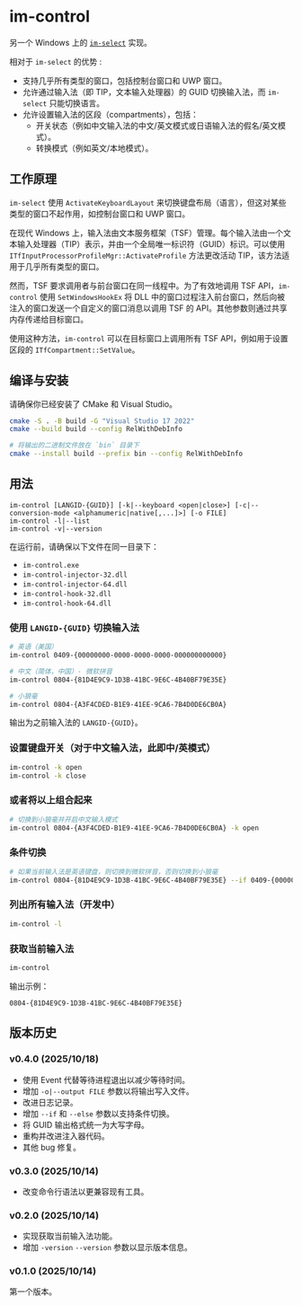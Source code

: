 # im-control

另一个 Windows 上的 [`im-select`](https://github.com/daipeihust/im-select) 实现。

相对于 `im-select` 的优势 :

- 支持几乎所有类型的窗口，包括控制台窗口和 UWP 窗口。
- 允许通过输入法（即 TIP，文本输入处理器）的 GUID 切换输入法，而 `im-select` 只能切换语言。
- 允许设置输入法的区段（compartments），包括：
  - 开关状态（例如中文输入法的中文/英文模式或日语输入法的假名/英文模式）。
  - 转换模式（例如英文/本地模式）。

## 工作原理

`im-select` 使用 `ActivateKeyboardLayout` 来切换键盘布局（语言），但这对某些类型的窗口不起作用，如控制台窗口和 UWP 窗口。

在现代 Windows 上，输入法由文本服务框架（TSF）管理。每个输入法由一个文本输入处理器（TIP）表示，并由一个全局唯一标识符（GUID）标识。可以使用 `ITfInputProcessorProfileMgr::ActivateProfile` 方法更改活动 TIP，该方法适用于几乎所有类型的窗口。

然而，TSF 要求调用者与前台窗口在同一线程中。为了有效地调用 TSF API，`im-control` 使用 `SetWindowsHookEx` 将 DLL 中的窗口过程注入前台窗口，然后向被注入的窗口发送一个自定义的窗口消息以调用 TSF 的 API。其他参数则通过共享内存传递给目标窗口。

使用这种方法，`im-control` 可以在目标窗口上调用所有 TSF API，例如用于设置区段的 `ITfCompartment::SetValue`。

## 编译与安装

请确保你已经安装了 CMake 和 Visual Studio。

```bash
cmake -S . -B build -G "Visual Studio 17 2022"
cmake --build build --config RelWithDebInfo

# 将输出的二进制文件放在 `bin` 目录下
cmake --install build --prefix bin --config RelWithDebInfo
```

## 用法

```
im-control [LANGID-{GUID}] [-k|--keyboard <open|close>] [-c|--conversion-mode <alphamumeric|native[,...]>] [-o FILE]
im-control -l|--list
im-control -v|--version
```

在运行前，请确保以下文件在同一目录下：

- `im-control.exe`
- `im-control-injector-32.dll`
- `im-control-injector-64.dll`
- `im-control-hook-32.dll`
- `im-control-hook-64.dll`

### 使用 `LANGID-{GUID}` 切换输入法

```bash
# 英语（美国）
im-control 0409-{00000000-0000-0000-0000-000000000000}

# 中文（简体，中国）- 微软拼音
im-control 0804-{81D4E9C9-1D3B-41BC-9E6C-4B40BF79E35E}

# 小狼毫
im-control 0804-{A3F4CDED-B1E9-41EE-9CA6-7B4D0DE6CB0A}
```

输出为之前输入法的 `LANGID-{GUID}`。

### 设置键盘开关（对于中文输入法，此即中/英模式）

```bash
im-control -k open
im-control -k close
```

### 或者将以上组合起来

```bash
# 切换到小狼毫并开启中文输入模式
im-control 0804-{A3F4CDED-B1E9-41EE-9CA6-7B4D0DE6CB0A} -k open
```

### 条件切换

```bash
# 如果当前输入法是英语键盘，则切换到微软拼音，否则切换到小狼毫
im-control 0804-{81D4E9C9-1D3B-41BC-9E6C-4B40BF79E35E} --if 0409-{00000000-0000-0000-0000-000000000000} --else 0804-{A3F4CDED-B1E9-41EE-9CA6-7B4D0DE6CB0A}
```

### 列出所有输入法（开发中）

```bash
im-control -l
```

### 获取当前输入法

```bash
im-control
```

输出示例：

```
0804-{81D4E9C9-1D3B-41BC-9E6C-4B40BF79E35E}
```

## 版本历史

### v0.4.0 (2025/10/18)

- 使用 Event 代替等待进程退出以减少等待时间。
- 增加 `-o|--output FILE` 参数以将输出写入文件。
- 改进日志记录。
- 增加 `--if` 和 `--else` 参数以支持条件切换。
- 将 GUID 输出格式统一为大写字母。
- 重构并改进注入器代码。
- 其他 bug 修复。

### v0.3.0 (2025/10/14)

- 改变命令行语法以更兼容现有工具。

### v0.2.0 (2025/10/14)

- 实现获取当前输入法功能。
- 增加 `-version` `--version` 参数以显示版本信息。

### v0.1.0 (2025/10/14)

第一个版本。
